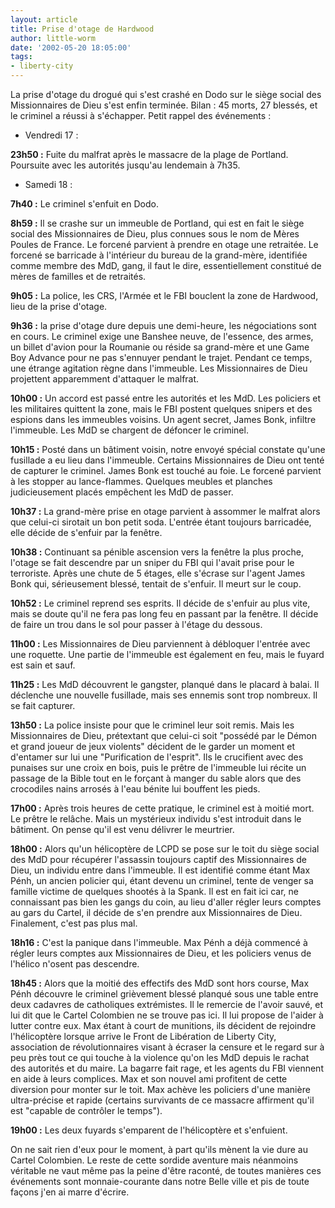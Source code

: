 ```yaml
---
layout: article
title: Prise d'otage de Hardwood
author: little-worm
date: '2002-05-20 18:05:00'
tags:
- liberty-city
---
```


La prise d'otage du drogué qui s'est crashé en Dodo sur le siège social des Missionnaires de Dieu s'est enfin terminée. Bilan : 45 morts, 27 blessés, et le criminel a réussi à s'échapper. Petit rappel des événements :

- Vendredi 17 :

**23h50 :** Fuite du malfrat après le massacre de la plage de Portland. Poursuite avec les autorités jusqu'au lendemain à 7h35.

- Samedi 18 :

**7h40 :** Le criminel s'enfuit en Dodo.

**8h59 :** Il se crashe sur un immeuble de Portland, qui est en fait le siège social des Missionnaires de Dieu, plus connues sous le nom de Mères Poules de France. Le forcené parvient à prendre en otage une retraitée. Le forcené se barricade à l'intérieur du bureau de la grand-mère, identifiée comme membre des MdD, gang, il faut le dire, essentiellement constitué de mères de familles et de retraités.

**9h05 :** La police, les CRS, l'Armée et le FBI bouclent la zone de Hardwood, lieu de la prise d'otage.

**9h36 :** la prise d'otage dure depuis une demi-heure, les négociations sont en cours. Le criminel exige une Banshee neuve, de l'essence, des armes, un billet d'avion pour la Roumanie ou réside sa grand-mère et une Game Boy Advance pour ne pas s'ennuyer pendant le trajet. Pendant ce temps, une étrange agitation règne dans l'immeuble. Les Missionnaires de Dieu projettent apparemment d'attaquer le malfrat.

**10h00 :** Un accord est passé entre les autorités et les MdD. Les policiers et les militaires quittent la zone, mais le FBI postent quelques snipers et des espions dans les immeubles voisins. Un agent secret, James Bonk, infiltre l'immeuble. Les MdD se chargent de défoncer le criminel.

**10h15 :** Posté dans un bâtiment voisin, notre envoyé spécial constate qu'une fusillade a eu lieu dans l'immeuble. Certains Missionnaires de Dieu ont tenté de capturer le criminel. James Bonk est touché au foie. Le forcené parvient à les stopper au lance-flammes. Quelques meubles et planches judicieusement placés empêchent les MdD de passer.

**10h37 :** La grand-mère prise en otage parvient à assommer le malfrat alors que celui-ci sirotait un bon petit soda. L'entrée étant toujours barricadée, elle décide de s'enfuir par la fenêtre.

**10h38 :** Continuant sa pénible ascension vers la fenêtre la plus proche, l'otage se fait descendre par un sniper du FBI qui l'avait prise pour le terroriste. Après une chute de 5 étages, elle s'écrase sur l'agent James Bonk qui, sérieusement blessé, tentait de s'enfuir. Il meurt sur le coup.

**10h52 :** Le criminel reprend ses esprits. Il décide de s'enfuir au plus vite, mais se doute qu'il ne fera pas long feu en passant par la fenêtre. Il décide de faire un trou dans le sol pour passer à l'étage du dessous.

**11h00 :** Les Missionnaires de Dieu parviennent à débloquer l'entrée avec une roquette. Une partie de l'immeuble est également en feu, mais le fuyard est sain et sauf.

**11h25 :** Les MdD découvrent le gangster, planqué dans le placard à balai. Il déclenche une nouvelle fusillade, mais ses ennemis sont trop nombreux. Il se fait capturer.

**13h50 :** La police insiste pour que le criminel leur soit remis. Mais les Missionnaires de Dieu, prétextant que celui-ci soit "possédé par le Démon et grand joueur de jeux violents" décident de le garder un moment et d'entamer sur lui une "Purification de l'esprit". Ils le crucifient avec des punaises sur une croix en bois, puis le prêtre de l'immeuble lui récite un passage de la Bible tout en le forçant à manger du sable alors que des crocodiles nains arrosés à l'eau bénite lui bouffent les pieds.

**17h00 :** Après trois heures de cette pratique, le criminel est à moitié mort. Le prêtre le relâche. Mais un mystérieux individu s'est introduit dans le bâtiment. On pense qu'il est venu délivrer le meurtrier.

**18h00 :** Alors qu'un hélicoptère de LCPD se pose sur le toit du siège social des MdD pour récupérer l'assassin toujours captif des Missionnaires de Dieu, un individu entre dans l'immeuble. Il est identifié comme étant Max Pénh, un ancien policier qui, étant devenu un criminel, tente de venger sa famille victime de quelques shootés à la Spank. Il est en fait ici car, ne connaissant pas bien les gangs du coin, au lieu d'aller régler leurs comptes au gars du Cartel, il décide de s'en prendre aux Missionnaires de Dieu. Finalement, c'est pas plus mal.

**18h16 :** C'est la panique dans l'immeuble. Max Pénh a déjà commencé à régler leurs comptes aux Missionnaires de Dieu, et les policiers venus de l'hélico n'osent pas descendre.

**18h45 :** Alors que la moitié des effectifs des MdD sont hors course, Max Pénh découvre le criminel grièvement blessé planqué sous une table entre deux cadavres de catholiques extrémistes. Il le remercie de l'avoir sauvé, et lui dit que le Cartel Colombien ne se trouve pas ici. Il lui propose de l'aider à lutter contre eux. Max étant à court de munitions, ils décident de rejoindre l'hélicoptère lorsque arrive le Front de Libération de Liberty City, association de révolutionnaires visant à écraser la censure et le regard sur à peu près tout ce qui touche à la violence qu'on les MdD depuis le rachat des autorités et du maire. La bagarre fait rage, et les agents du FBI viennent en aide à leurs complices. Max et son nouvel ami profitent de cette diversion pour monter sur le toit. Max achève les policiers d'une manière ultra-précise et rapide (certains survivants de ce massacre affirment qu'il est "capable de contrôler le temps").

**19h00 :** Les deux fuyards s'emparent de l'hélicoptère et s'enfuient.

On ne sait rien d'eux pour le moment, à part qu'ils mènent la vie dure au Cartel Colombien. Le reste de cette sordide aventure mais néanmoins véritable ne vaut même pas la peine d'être raconté, de toutes manières ces événements sont monnaie-courante dans notre Belle ville et pis de toute façons j'en ai marre d'écrire.

<!--kg-card-end: markdown-->
